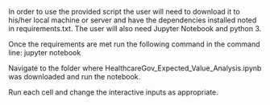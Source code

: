 In order to use the provided script the user will need to download it to his/her local machine or server and have the dependencies installed noted in requirements.txt. The user will also need Jupyter Notebook and python 3.

Once the requirements are met run the following command in the command line:
jupyter notebook

Navigate to the folder where HealthcareGov_Expected_Value_Analysis.ipynb was downloaded and run the notebook.

Run each cell and change the interactive inputs as appropriate.
